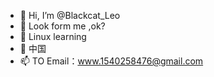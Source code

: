 - 👋 Hi, I’m @Blackcat_Leo
- 👀 Look form me ,ok?
- 🌱 Linux learning
- 💞️ 中国
- 📫 TO Email：www.1540258476@gmail.com

<!---
Look me@！
--->
